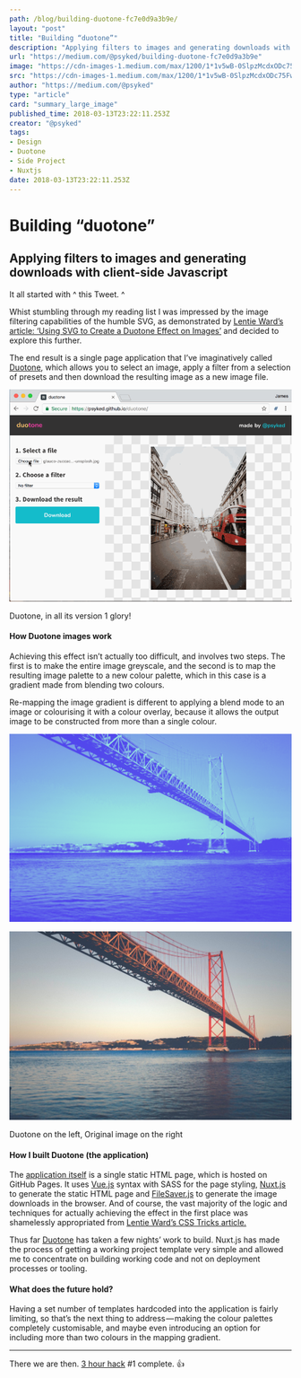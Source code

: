 ```yaml
---
path: /blog/building-duotone-fc7e0d9a3b9e/
layout: "post"
title: "Building “duotone”"
description: "Applying filters to images and generating downloads with client-side Javascript"
url: "https://medium.com/@psyked/building-duotone-fc7e0d9a3b9e"
image: "https://cdn-images-1.medium.com/max/1200/1*1v5wB-0SlpzMcdxODc75Fw.png"
src: "https://cdn-images-1.medium.com/max/1200/1*1v5wB-0SlpzMcdxODc75Fw.png"
author: "https://medium.com/@psyked"
type: "article"
card: "summary_large_image"
published_time: 2018-03-13T23:22:11.253Z
creator: "@psyked"
tags:
- Design
- Duotone
- Side Project
- Nuxtjs
date: 2018-03-13T23:22:11.253Z
---
```


# Building “duotone”

## Applying filters to images and generating downloads with client-side Javascript

It all started with ^ this Tweet. ^

Whist stumbling through my reading list I was impressed by the image filtering capabilities of the humble SVG, as demonstrated by [Lentie Ward’s article: ‘Using SVG to Create a Duotone Effect on Images’](https://css-tricks.com/using-svg-to-create-a-duotone-image-effect/) and decided to explore this further.

The end result is a single page application that I’ve imaginatively called [Duotone](https://psyked.github.io/duotone/), which allows you to select an image, apply a filter from a selection of presets and then download the resulting image as a new image file.

![](1*lE_sbknlxyxnhGpo-iHxfQ.gif)

Duotone, in all its version 1 glory!

#### How Duotone images work

Achieving this effect isn’t actually too difficult, and involves two steps. The first is to make the entire image greyscale, and the second is to map the resulting image palette to a new colour palette, which in this case is a gradient made from blending two colours.

Re-mapping the image gradient is different to applying a blend mode to an image or colourising it with a colour overlay, because it allows the output image to be constructed from more than a single colour.

![](1*1v5wB-0SlpzMcdxODc75Fw.png)

![](1*XLXpP_KYN2bmnlzwwHc1sQ.jpeg)

Duotone on the left, Original image on the right

#### How I built Duotone (the application)

The [application itself](https://psyked.github.io/duotone/) is a single static HTML page, which is hosted on GitHub Pages. It uses [Vue.js](https://vuejs.org/) syntax with SASS for the page styling, [Nuxt.js](https://nuxtjs.org/) to generate the static HTML page and [FileSaver.js](https://github.com/eligrey/FileSaver.js) to generate the image downloads in the browser. And of course, the vast majority of the logic and techniques for actually achieving the effect in the first place was shamelessly appropriated from [Lentie Ward’s CSS Tricks article.](https://css-tricks.com/using-svg-to-create-a-duotone-image-effect/)

Thus far [Duotone](https://psyked.github.io/duotone/) has taken a few nights’ work to build. Nuxt.js has made the process of getting a working project template very simple and allowed me to concentrate on building working code and not on deployment processes or tooling.

#### What does the future hold?

Having a set number of templates hardcoded into the application is fairly limiting, so that’s the next thing to address — making the colour palettes completely customisable, and maybe even introducing an option for including more than two colours in the mapping gradient.

---

There we are then. [3 hour hack](https://medium.com/@psyked/3-hour-hacks-d22772439d04) #1 complete. 👍